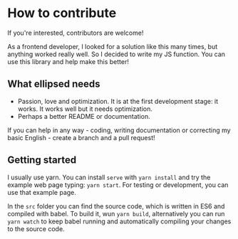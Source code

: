 # How to contribute
If you're interested, contributors are welcome!

As a frontend developer, I looked for a solution like this many times, but anything worked really well. So I decided to write my JS function.
You can use this library and help make this better!

## What ellipsed needs
* Passion, love and optimization. It is at the first development stage: it works. It works well but it needs optimization.
* Perhaps a better README or documentation. 
  
If you can help in any way - coding, writing documentation or correcting my basic English - create a branch and a pull request!

## Getting started
I usually use yarn. You can install `serve` with ```yarn install``` and try the example web page typing: ```yarn start```.
For testing or development, you can use that example page.

In the `src` folder you can find the source code, which is written in ES6 and compiled with babel. To build it, wun `yarn build`, alternatively you can run `yarn watch` to keep babel running and automatically compiling your changes to the source code.